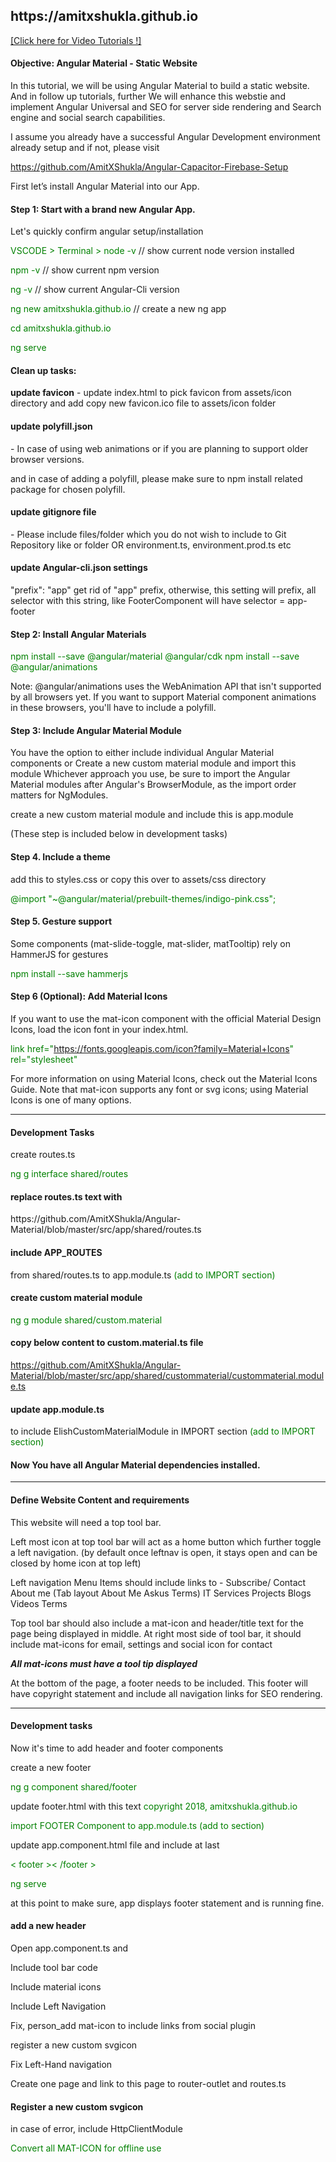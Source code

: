 <h2>https://amitxshukla.github.io</h2>

<a href="https://www.youtube.com/watch?v=Tua9Cbw_YgU&list=PLp0TENYyY8lF1I4EgKLcwRvxy820BgWpd" target="_blank">[Click here for Video Tutorials !]</a>

<h4> Objective: Angular Material - Static Website</h4>
In this tutorial, we will be using Angular Material to build a static website.
And in follow up tutorials, further We will enhance this webstie and implement Angular Universal and SEO for server side rendering and Search engine and social search capabilities.

I assume you already have a successful Angular Development environment already setup and 
if not, please visit 

<a href="https://github.com/AmitXShukla/Angular-Capacitor-Firebase-Setup" target="_blank">https://github.com/AmitXShukla/Angular-Capacitor-Firebase-Setup</a>

First let’s install Angular Material into our App.

<h4>Step 1: Start with a brand new Angular App.</h4>
Let's quickly confirm angular setup/installation

<span style="color:green">VSCODE > Terminal > node -v</span>  // show current node version installed

<span style="color:green">npm -v</span> // show current npm version

<span style="color:green">ng -v</span> // show current Angular-Cli version

<span style="color:green">ng new amitxshukla.github.io</span> // create a new ng app

<span style="color:green"> cd amitxshukla.github.io</span>

<span style="color:green"> ng serve</span>

<h4> Clean up tasks:</h4>
<b>update favicon</b> - 
update index.html to pick favicon from assets/icon directory and add copy new favicon.ico file to assets/icon folder

<h4>update polyfill.json</h4> - In case of using web animations or if you are planning to support older browser versions.

and in case of adding a polyfill, please make sure to npm install related package for chosen polyfill.

<h4>update gitignore file</h4>
- Please include files/folder which you do not wish to include to Git Repository like <dist> or <node_modules> folder
OR environment.ts, environment.prod.ts etc

<h4>update Angular-cli.json settings </h4>
"prefix": "app" 
get rid of "app" prefix, otherwise, this setting will prefix, all selector with this string, like FooterComponent will have selector = app-footer

<h4> Step 2: Install Angular Materials</h4>
<span style="color:green">npm install --save @angular/material @angular/cdk</span>
<span style="color:green">npm install --save @angular/animations</span>

Note: @angular/animations uses the WebAnimation API that isn't supported by all browsers yet. If you want to support Material component animations in these browsers, you'll have to include a polyfill.

<h4> Step 3: Include Angular Material Module</h4>
You have the option to either include individual Angular Material components or
Create a new custom material module and import this module
Whichever approach you use, be sure to import the Angular Material modules after Angular's BrowserModule, as the import order matters for NgModules.

create a new custom material module and include this is app.module

(These step is included below in development tasks)

<h4> Step 4. Include a theme</h4>
add this to styles.css or copy this over to assets/css directory

<span style="color:green">@import "~@angular/material/prebuilt-themes/indigo-pink.css";</span>

<h4>Step 5. Gesture support</h4>
Some components (mat-slide-toggle, mat-slider, matTooltip) rely on HammerJS for gestures

<span style="color:green">npm install --save hammerjs</span>

<h4>Step 6 (Optional): Add Material Icons</h4>
If you want to use the mat-icon component with the official Material Design Icons, load the icon font in your index.html.

<span style="color:green">link href="https://fonts.googleapis.com/icon?family=Material+Icons" rel="stylesheet"</span>

For more information on using Material Icons, check out the Material Icons Guide.
Note that mat-icon supports any font or svg icons; using Material Icons is one of many options.
_________________________

<h4>Development Tasks</h4>
create routes.ts

<span style="color:green">ng g interface shared/routes</span>

<h4> replace routes.ts text with </h4>
https://github.com/AmitXShukla/Angular-Material/blob/master/src/app/shared/routes.ts

<h4> include APP_ROUTES</h4> from shared/routes.ts to app.module.ts  
<span style="color:green">(add to IMPORT section)</span>

<h4>create custom material module</h4>
<span style="color:green">ng g module shared/custom.material</span>

<h4>copy below content to custom.material.ts file</h4>

https://github.com/AmitXShukla/Angular-Material/blob/master/src/app/shared/custommaterial/custommaterial.module.ts

<h4>update app.module.ts</h4> to include ElishCustomMaterialModule in IMPORT section 
<span style="color:green">(add to IMPORT section)</span>

<h4>Now You have all Angular Material dependencies installed.</h4>

_________________________

<h4>Define Website Content and requirements</h4>
This website will need a top tool bar.

Left most icon at top tool bar will act as a home button which further toggle a left navigation.
(by default once leftnav is open, it stays open and can be closed by home icon at top left)

Left navigation Menu Items should include links to -
    Subscribe/ Contact
    About me    (Tab layout   About Me    Askus Terms)
    IT Services
    Projects
    Blogs
    Videos
    Terms

Top tool bar should also include a mat-icon and header/title text for the page being displayed in middle.
At right most side of tool bar, it should include mat-icons for email, settings and social icon for contact

<b><i> All mat-icons must have a tool tip displayed</i></b>

At the bottom of the page, a footer needs to be included.
This footer will have copyright statement and include all navigation links for SEO rendering.

_________________________

<h4>Development tasks</h4>
Now it's time to add header and footer components

create a new footer 

<span style="color:green">ng g component shared/footer</span>

update footer.html with this text
<span style="color:green">copyright 2018, amitxshukla.github.io</span>

<span style="color:green">import FOOTER Component to app.module.ts  (add to <declarations> section)</span>

update app.component.html file and include at last

<span style="color:green">< footer >< /footer ></span>

<span style="color:green"> ng serve</span>

at this point to make sure, app displays footer statement and is running fine.

<h4>add a new header</h4>

Open app.component.ts and

Include tool bar code

Include material icons

Include Left Navigation

Fix, person_add mat-icon to include links from social plugin

register a new custom svgicon

Fix Left-Hand navigation

Create one page and link to this page to router-outlet and routes.ts

<h4>Register a new custom svgicon</h4>

in case of error, include HttpClientModule

<span style="color:green">Convert all MAT-ICON for offline use</span>
